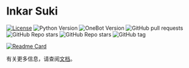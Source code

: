 # Inkar Suki
[![License](https://img.shields.io/github/license/codethink-cn/Inkar-Suki.svg)](LICENSE)
![Python Version](https://img.shields.io/badge/python-3.8+-blue.svg)
![OneBot Version](https://img.shields.io/badge/OneBot-v11-black.svg)
![GitHub pull requests](https://img.shields.io/github/issues-pr/codethink-cn/Inkar-Suki)
![GitHub Repo stars](https://img.shields.io/github/stars/codethink-cn/Inkar-Suki?style=social)
![GitHub Repo stars](https://img.shields.io/github/forks/codethink-cn/Inkar-Suki?style=social)
![GitHub tag](https://img.shields.io/github/v/tag/codethink-cn/Inkar-Suki?include_prereleases)

[![Readme Card](https://github-readme-stats.vercel.app/api/pin/?username=codethink-cn&repo=Inkar-Suki)](https://github.com/codethink-cn/Inkar-Suki)

有关更多信息，请查阅[文档](https://www.inkar-suki.xyz)。
